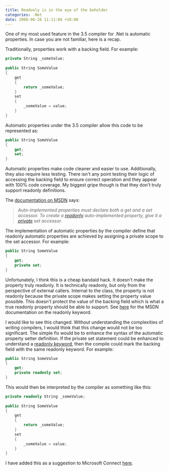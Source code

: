 ```yaml
---
title: Readonly is in the eye of the beholder
categories: .Net
date: 2008-06-26 11:11:04 +10:00
---
```


One of my most used feature in the 3.5 compiler for .Net is automatic properties. In case you are not familiar, here is a recap.

Traditionally, properties work with a backing field. For example:

<!--more-->

```csharp
private String _someValue;
    
public String SomeValue
{
    get
    {
        return _someValue;
    }
    set
    {
        _someValue = value;
    }
}
```

Automatic properties under the 3.5 compiler allow this code to be represented as:

```csharp
public String SomeValue
{
    get;
    set;
}
```

Automatic properties make code cleaner and easier to use. Additionally, they also require less testing. There isn't any point testing their logic of accessing the backing field to ensure correct operation and they appear with 100% code coverage. My biggest gripe though is that they don't truly support readonly definitions.

The [documentation on MSDN][0] says:

> _Auto-implemented properties must declare both a get and a set accessor. To create a [readonly][1] auto-implemented property, give it a [private][2] set accessor._

The implementation of automatic properties by the compiler define that readonly automatic properties are achieved by assigning a private scope to the set accessor. For example:

```csharp
public String SomeValue
{
    get;
    private set;
}
```

Unfortunately, I think this is a cheap bandaid hack. It doesn't make the property truly readonly. It is technically readonly, but only from the perspective of external callers. Internal to the class, the property is not readonly because the private scope makes setting the property value possible. This doesn't protect the value of the backing field which is what a true readonly property should be able to support. See [here][3] for the MSDN documentation on the readonly keyword.

I would like to see this changed. Without understanding the complexities of writing compilers, I would think that this change would not be too significant. The simple fix would be to enhance the syntax of the automatic property setter definition. If the private set statement could be enhanced to understand a [readonly keyword][3], then the compile could mark the backing field with the same readonly keyword. For example:

```csharp
public String SomeValue
{
    get;
    private readonly set;
}
```

This would then be interpreted by the compiler as something like this:

```csharp
private readonly String _someValue;
    
public String SomeValue
{
    get
    {
        return _someValue;
    }
    set
    {
        _someValue = value;
    }
}
```

I have added this as a suggestion to Microsoft Connect [here][4].

[0]: http://msdn.microsoft.com/en-us/library/bb384054.aspx
[1]: http://msdn.microsoft.com/en-us/library/acdd6hb7.aspx
[2]: http://msdn.microsoft.com/en-us/library/st6sy9xe.aspx
[3]: http://msdn.microsoft.com/en-us/library/acdd6hb7(VS.80).aspx
[4]: https://connect.microsoft.com/VisualStudio/feedback/ViewFeedback.aspx?FeedbackID=353059
